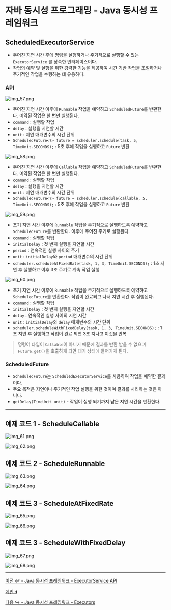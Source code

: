 # 자바 동시성 프로그래밍 - Java 동시성 프레임워크

## ScheduledExecutorService

- 주어진 지연 시간 후에 명령을 실행하거나 주기적으로 실행할 수 있는 `ExecutorService` 를 상속한 인터페이스이다.
- 작업의 예약 및 실행을 위한 강력한 기능을 제공하여 시간 기반 작업을 조절하거나 주기적인 작업을 수행하는 데 유용하다.

### API

![img_57.png](image/img_57.png)

- 주어진 지연 시간 이후에 `Runnable` 작업을 예약하고 `ScheduledFuture`를 반환한다. 예약된 작업은 한 번만 실행된다.
- `command` : 실행할 작업
- `delay` : 실행을 지연할 시간
- `unit` : 지연 매개변수의 시간 단위
- `ScheduledFuture<?> future = scheduler.schedule(task, 5, TimeUnit.SECONDS);` : 5초 후에 작업을 실행하고 `Future` 반환

![img_58.png](image/img_58.png)

- 주어진 지연 시간 이후에 `Callable` 작업을 예약하고 `ScheduledFuture`를 반환한다. 예약된 작업은 한 번만 실행된다.
- `command` : 실행할 작업
- `delay` : 실행을 지연할 시간
- `unit` : 지연 매개변수의 시간 단위
- `ScheduledFuture<?> future = scheduler.schedule(callable, 5, TimeUnit.SECONDS);` : 5초 후에 작업을 실행하고 `Future` 반환

![img_59.png](image/img_59.png)

- 초기 지연 시간 이후에 `Runnable` 작업을 주기적으로 실행하도록 예약하고 `ScheduledFuture`를 반환한다. 이후에 주어진 주기로 실행된다.
- `command` : 실행할 작업
- `initialDelay` : 첫 번째 실행을 지연할 시간
- `period` : 연속적인 실행 사이의 주기
- `unit` : `initialDelay`와 `period` 매개변수의 시간 단위
- `scheduler.scheduleAtFixedRate(task, 1, 3, TimeUnit.SECONDS);` : 1초 지연 후 실행하고 이후 3초 주기로 계속 작업 실행

![img_60.png](image/img_60.png)

- 초기 지연 시간 이후에 `Runnable` 작업을 주기적으로 실행하도록 예약하고 `ScheduledFuture`를 반환한다. 작업이 완료되고 나서 지연 시간 후 실행된다.
- `command` : 실행할 작업
- `initialDelay` : 첫 번째 실행을 지연할 시간
- `delay` : 연속적인 실행 사이의 지연 시간
- `unit` : `initialDelay`와 `delay` 매개변수의 시간 단위
- `scheduler.scheduleWithFixedDelay(task, 1, 3, TimeUnit.SECONDS);` : 1초 지연 후 실행하고 작업이 완료 되면 3초 지나고 이것을 반복

> 명령어 타입이 `Callable`이 아니기 때문에 결과를 반환 받을 수 없으며 `Future.get()`을 호출하게 되면 대기 상태에 들어가게 된다.

### ScheduledFuture

- `ScheduledFuture`는 `ScheduledExecutorService`를 사용하여 작업을 예약한 결과이다.
- 주요 목적은 지연이나 주기적인 작업 실행을 위한 것이며 결과를 처리하는 것은 아니다.
- `getDelay(TimeUnit unit)` - 작업이 실행 되기까지 남은 지연 시간을 반환한다.

---

## 예제 코드 1 - ScheduleCallable

![img_61.png](image/img_61.png)

![img_62.png](image/img_62.png)

## 예제 코드 2 - ScheduleRunnable

![img_63.png](image/img_63.png)

![img_64.png](image/img_64.png)

## 예제 코드 3 - ScheduleAtFixedRate

![img_65.png](image/img_65.png)

![img_66.png](image/img_66.png)

## 예제 코드 3 - ScheduleWithFixedDelay

![img_67.png](image/img_67.png)

![img_68.png](image/img_68.png)

---

[이전 ↩️ - Java 동시성 프레임워크 - ExecutorService API]()

[메인 ⏫](https://github.com/genesis12345678/TIL/blob/main/Java/reactive/Main.md)

[다음 ↪️ - Java 동시성 프레임워크 - Executors]()